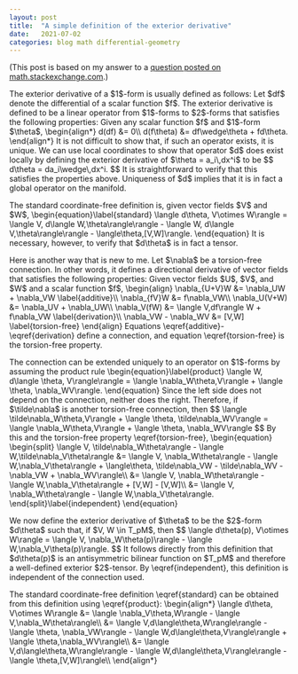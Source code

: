 ```yaml
---
layout: post
title:  "A simple definition of the exterior derivative"
date:   2021-07-02
categories: blog math differential-geometry
---
```


(This post is based on my answer to a [question posted on math.stackexchange.com](https://math.stackexchange.com/questions/4188943/exterior-derivative-of-one-form-vs-torsion-of-connection).)

<p>
The exterior derivative of a $1$-form is usually defined as follows:
Let $df$ denote the differential of a scalar function $f$. The exterior derivative is defined to be a linear operator from $1$-forms to $2$-forms that satisfies the following properties: Given any scalar function $f$ and $1$-form $\theta$,
\begin{align*}
d(df) &= 0\\
d(f\theta) &= df\wedge\theta + fd\theta.
\end{align*}
It is not difficult to show that, if such an operator exists, it is unique.
We can use local coordinates to show that operator $d$ does exist locally by defining the exterior derivative of $\theta = a_i\,dx^i$ to be
$$
d\theta = da_i\wedge\,dx^i.
$$
It is straightforward to verify that this satisfies the properties above. Uniqueness of $d$ implies that it is in fact a global operator on the manifold.
</p>

<p>
The standard coordinate-free definition is, given vector fields $V$ and $W$,
\begin{equation}\label{standard}
\langle d\theta, V\otimes W\rangle
=
\langle V, d\langle W,\theta\rangle\rangle
-
\langle W, d\langle V,\theta\rangle\rangle
-
\langle\theta,[V,W]\rangle.
\end{equation}
It is necessary, however, to verify that $d\theta$ is in fact a tensor.
</p>

<p>
Here is another way that is new to me. Let $\nabla$ be a torsion-free connection. In other words, it defines a directional derivative of vector fields that satisfies the following properties: Given vector fields $U$, $V$, and $W$ and a scalar function $f$,
\begin{align}
\nabla_{U+V}W &= \nabla_UW + \nabla_VW \label{additive}\\
\nabla_{fV}W &= f\nabla_VW\\
\nabla_U(V+W) &= \nabla_UV + \nabla_UW\\
\nabla_V(fW) &= \langle V,df\rangle W + f\nabla_VW \label{derivation}\\
\nabla_VW - \nabla_WV &= [V,W] \label{torsion-free}
\end{align}
Equations \eqref{additive}-\eqref{derivation} define a connection, and equation \eqref{torsion-free} is the torsion-free property.
</p>

<p>
The connection can be extended uniquely to an operator on $1$-forms by assuming the product rule
\begin{equation}\label{product}
\langle W, d\langle \theta, V\rangle\rangle
= \langle \nabla_W\theta,V\rangle + \langle \theta, \nabla_WV\rangle.
\end{equation}
Since the left side does not depend on the connection, neither does the right. Therefore, if $\tilde\nabla$ is another torsion-free connection, then
$$
\langle \tilde\nabla_W\theta,V\rangle + \langle \theta, \tilde\nabla_WV\rangle
=
\langle \nabla_W\theta,V\rangle + \langle \theta, \nabla_WV\rangle
$$
By this and the torsion-free property \eqref{torsion-free},
\begin{equation}
\begin{split}
\langle V, \tilde\nabla_W\theta\rangle - \langle W,\tilde\nabla_V\theta\rangle
&=
\langle V, \nabla_W\theta\rangle - \langle W,\nabla_V\theta\rangle
+ \langle\theta, \tilde\nabla_VW - \tilde\nabla_WV - \nabla_VW + \nabla_WV\rangle\\
&=
\langle V, \nabla_W\theta\rangle - \langle W,\nabla_V\theta\rangle
+ [V,W] - [V,W]\\
&=
\langle V, \nabla_W\theta\rangle - \langle W,\nabla_V\theta\rangle.
\end{split}\label{independent}
\end{equation}
</p>

<p>
We now define the exterior derivative of $\theta$ to be the $2$-form $d\theta$ such that, if $V, W \in T_pM$, then
$$
\langle d\theta(p), V\otimes W\rangle = \langle V, \nabla_W\theta(p)\rangle - \langle W,\nabla_V\theta(p)\rangle.
$$
It follows directly from this definition that $d\theta(p)$ is an antisymmetric bilinear function on $T_pM$ and therefore a well-defined exterior $2$-tensor.
By \eqref{independent}, this definition is independent of the connection used.
</p>

<p>
The standard coordinate-free definition \eqref{standard} can be obtained from this definition using \eqref{product}:
\begin{align*}
\langle d\theta, V\otimes W\rangle
&= \langle \nabla_V\theta,W\rangle - \langle V,\nabla_W\theta\rangle\\
&= \langle V,d\langle\theta,W\rangle\rangle - \langle \theta, \nabla_VW\rangle
- \langle W,d\langle\theta,V\rangle\rangle + \langle \theta,\nabla_WV\rangle\\
&= \langle V,d\langle\theta,W\rangle\rangle
- \langle W,d\langle\theta,V\rangle\rangle - \langle \theta,[V,W]\rangle\\
\end{align*}
</p>


